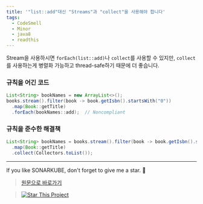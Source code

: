 ```yaml
---
title: '"list::add"대신 "Streams"과 "collect"을 사용해야 합니다'
tags:
  - CodeSmell
  - Minor
  - java8
  - readthis
---
```


Stream을 사용하시면 `forEach(list::add)`나 `collect`를 사용할 수 있지만, `collect`를 사용하는게 병렬화 가능하고 thread-safe하기 때문에 더 좋습니다.

### 규칙을 어긴 코드

```java
List<String> bookNames = new ArrayList<>();
books.stream().filter(book -> book.getIsbn().startsWith("0"))
  .map(Book::getTitle)
  .forEach(bookNames::add);  // Noncompliant
```

### 규칙을 준수한 해결책

```java
List<String> bookNames = books.stream().filter(book -> book.getIsbn().startsWith("0"))
  .map(Book::getTitle)
  .collect(Collectors.toList());
```

---

If you like SONARKUBE, don't forget to give me a star. :star2:

> [원문으로 바로가기](https://rules.sonarsource.com/java/tag/java8/RSPEC-2203)

> [![Star This Project](https://img.shields.io/github/stars/kantabile/sonarkube.svg?label=Stars&style=social)](https://github.com/kantabile/sonarkube)
